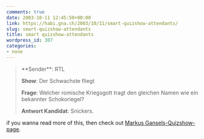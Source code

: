 ```yaml
---
comments: true
date: 2003-10-11 12:45:50+00:00
link: https://habi.gna.ch/2003/10/11/smart-quizshow-attendants/
slug: smart-quizshow-attendants
title: smart quizshow-attendants
wordpress_id: 307
categories:
- none
---
```


<blockquote>**Sender**: RTL   

**Show**: Der Schwachste fliegt  

**Frage**: Welcher romische Kriegsgott tragt den gleichen Namen wie ein bekannter Schokoriegel?
> 
> 

**Antwort Kandidat**: Snickers.
</blockquote>


if you wanna read more of this, then check out [Markus Gansels-Quizshow-page](http://www.unmoralische.de/quizshow.htm).
